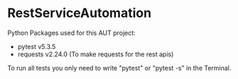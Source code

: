 # RestServiceAutomation

Python Packages used for this AUT project:
- pytest v5.3.5
- requests v2.24.0 (To make requests for the rest apis)

To run all tests you only need to write "pytest" or "pytest -s" in the Terminal.
